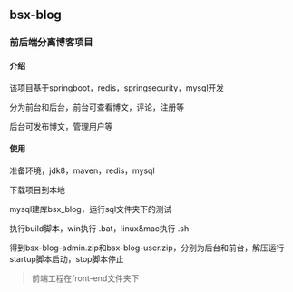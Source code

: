 ## bsx-blog
### 前后端分离博客项目
#### 介绍
该项目基于springboot，redis，springsecurity，mysql开发

分为前台和后台，前台可查看博文，评论，注册等

后台可发布博文，管理用户等

#### 使用
准备环境，jdk8，maven，redis，mysql

下载项目到本地

mysql建库bsx_blog，运行sql文件夹下的测试

执行build脚本，win执行 .bat，linux&mac执行 .sh

得到bsx-blog-admin.zip和bsx-blog-user.zip，分别为后台和前台，解压运行startup脚本启动，stop脚本停止

>前端工程在front-end文件夹下